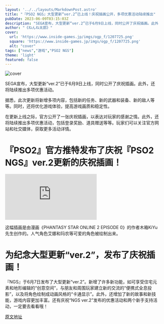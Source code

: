 ```yaml
---
layout: '../../layouts/MarkdownPost.astro'
title: "『PSO2 NGS』大型更新“ver.2”已上线！庆祝插画公开，多项优惠活动陆续推出"
pubDate: 2023-06-09T03:15:03Z
description: "SEGA宣布，大型更新“ver.2”已于6月9日上线，同时公开了庆祝插画。此外，还将陆续推出多项优惠活动。"
author: "《ねんね太郎》"
cover:
  url: 'https://www.inside-games.jp/imgs/ogp_f/1207725.png'
  square: 'https://www.inside-games.jp/imgs/ogp_f/1207725.png'
  alt: "cover"
tags: ["news","游戏","PSO2 NGS"]
theme: 'light'
featured: false
---
```


![cover](https://www.inside-games.jp/imgs/ogp_f/1207725.png)

SEGA宣布，大型更新“ver.2”已于6月9日上线，同时公开了庆祝插画。此外，还将陆续推出多项优惠活动。

据悉，此次更新将新增多项内容，包括新的任务、新的武器和装备、新的敌人等等。同时，还将优化游戏体验，提高游戏画质和稳定性。

在更新上线之际，官方公开了一张庆祝插画，以表达对玩家的感谢之情。此外，还将陆续推出多项优惠活动，包括登录奖励、道具赠送等等。玩家们可以关注官方网站和社交媒体，获取更多活动详情。

# 『PSO2』官方推特发布了庆祝『PSO2 NGS』ver.2更新的庆祝插画！

![image](https://www.inside-games.jp/article/img/2022/06/08/138174/1189260.html)

这幅插画是由漫画《PHANTASY STAR ONLINE 2 EPISODE 0》的作者木箱KiYu先生创作的。人气角色艾娜和玛农等可爱的角色被绘制出来。

# 为纪念大型更新“ver.2”，发布了庆祝插画！

『NGS』于6月7日发布了大型更新“ver.2”。新增了许多新功能，如可享受住宅元素和地形编辑的“创意空间”，与朋友和周围玩家建立新的交流的“便携式全息投影”，以及将角色绘制成动画风格的“卡通显示”。此外，还增加了新的故事和新技能，游戏内容更加丰富。还有庆祝“NGS ver.2”发布的优惠活动和两个新手支持活动，一定要去看看哦！

  [原文地址](https://www.inside-games.jp/article/2023/06/09/146457.html)